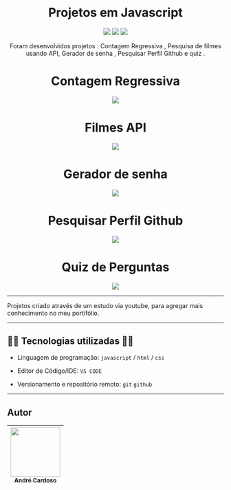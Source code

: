 <h1 align="center">Projetos em Javascript</h1>

<p align="center">
<img src="https://img.shields.io/badge/java-%23ED8B00.svg?style=for-the-badge&logo=javascript&logoColor=black"/>
<img src="https://img.shields.io/badge/html-%236DB33F.svg?style=for-the-badge&logo=html&logoColor=white"/>
<img src="https://icons8.com.br/icon/21278/css3"/>
</p>

<p align="center">
  Foram desenvolvidos projetos : Contagem Regressiva , Pesquisa de filmes usando API, Gerador de senha , Pesquisar Perfil Github e  quiz .
</p>

<div align="center">
 <h1 align="center">Contagem Regressiva</h1>
  <img src="https://user-images.githubusercontent.com/33385274/215195262-02cb87fb-6f30-456b-bd78-d24acc1c35e5.png"/>
  
 <h1 align="center"> Filmes API</h1>
 <img src="https://user-images.githubusercontent.com/33385274/215195452-a43f4d00-1579-40c6-ab62-01a02c190789.png"/>

<h1 align="center">Gerador de senha</h1>
 <img src="https://user-images.githubusercontent.com/33385274/215195467-3af889a9-dc71-4b0b-91b4-0cb258ec3bbd.png"/>

<h1 align="center">Pesquisar Perfil Github</h1>
 <img src="https://user-images.githubusercontent.com/33385274/215195477-a96b453e-8423-4d8f-9cd7-e347d3da4c4e.png"/>

<h1 align="center">Quiz de Perguntas</h1>
 <img src="https://user-images.githubusercontent.com/33385274/215195506-b25aaecc-09a2-49a7-b348-30078d5fbb31.png"/>


</div>

---

Projetos criado através de um estudo via youtube, para agregar mais conhecimento no meu portifólio.

---

## :man_technologist: Tecnologias utilizadas :man_technologist:

- Linguagem de programação: `javascript` / `html` / `css`

- Editor de Código/IDE: `VS CODE`

- Versionamento e repositório remoto: `git` `github`

---

## Autor

| [<img src="https://avatars.githubusercontent.com/u/33385274?s=400&u=e7f9b2171afdd169c1654ea40bec71208c4e76fa&v=4" width=115><br><sub>André Cardoso</sub>](https://github.com/andredarc) |
| :---: |
